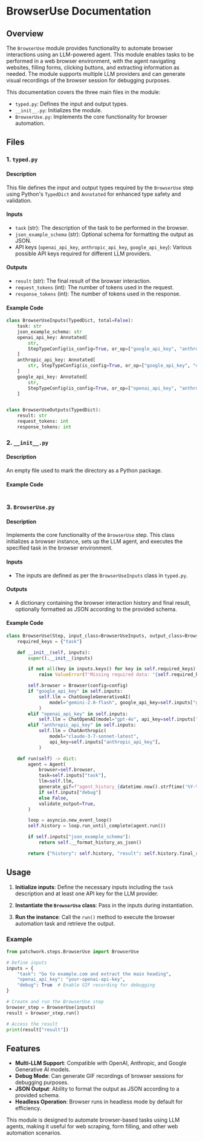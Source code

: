 # BrowserUse Documentation

## Overview
The `BrowserUse` module provides functionality to automate browser interactions using an LLM-powered agent. This module enables tasks to be performed in a web browser environment, with the agent navigating websites, filling forms, clicking buttons, and extracting information as needed. The module supports multiple LLM providers and can generate visual recordings of the browser session for debugging purposes.

This documentation covers the three main files in the module:
- `typed.py`: Defines the input and output types.
- `__init__.py`: Initializes the module.
- `BrowserUse.py`: Implements the core functionality for browser automation.

## Files

### 1. `typed.py`

#### Description
This file defines the input and output types required by the `BrowserUse` step using Python's `TypedDict` and `Annotated` for enhanced type safety and validation.

#### Inputs
- `task` (str): The description of the task to be performed in the browser.
- `json_example_schema` (str): Optional schema for formatting the output as JSON.
- API keys (`openai_api_key`, `anthropic_api_key`, `google_api_key`): Various possible API keys required for different LLM providers.

#### Outputs
- `result` (str): The final result of the browser interaction.
- `request_tokens` (int): The number of tokens used in the request.
- `response_tokens` (int): The number of tokens used in the response.

#### Example Code
```python
class BrowserUseInputs(TypedDict, total=False):
    task: str
    json_example_schema: str
    openai_api_key: Annotated[
        str,
        StepTypeConfig(is_config=True, or_op=["google_api_key", "anthropic_api_key"]),
    ]
    anthropic_api_key: Annotated[
        str, StepTypeConfig(is_config=True, or_op=["google_api_key", "openai_api_key"])
    ]
    google_api_key: Annotated[
        str,
        StepTypeConfig(is_config=True, or_op=["openai_api_key", "anthropic_api_key"]),
    ]


class BrowserUseOutputs(TypedDict):
    result: str
    request_tokens: int
    response_tokens: int
```

### 2. `__init__.py`

#### Description
An empty file used to mark the directory as a Python package.

#### Example Code
```python
```

### 3. `BrowserUse.py`

#### Description
Implements the core functionality of the `BrowserUse` step. This class initializes a browser instance, sets up the LLM agent, and executes the specified task in the browser environment.

#### Inputs
- The inputs are defined as per the `BrowserUseInputs` class in `typed.py`.

#### Outputs
- A dictionary containing the browser interaction history and final result, optionally formatted as JSON according to the provided schema.

#### Example Code
```python
class BrowserUse(Step, input_class=BrowserUseInputs, output_class=BrowserUseOutputs):
    required_keys = {"task"}

    def __init__(self, inputs):
        super().__init__(inputs)

        if not all(key in inputs.keys() for key in self.required_keys):
            raise ValueError(f'Missing required data: "{self.required_keys}"')

        self.browser = Browser(config=config)
        if "google_api_key" in self.inputs:
            self.llm = ChatGoogleGenerativeAI(
                model="gemini-2.0-flash", google_api_key=self.inputs["google_api_key"]
            )
        elif "openai_api_key" in self.inputs:
            self.llm = ChatOpenAI(model="gpt-4o", api_key=self.inputs["openai_api_key"])
        elif "anthropic_api_key" in self.inputs:
            self.llm = ChatAnthropic(
                model="claude-3-7-sonnet-latest",
                api_key=self.inputs["anthropic_api_key"],
            )

    def run(self) -> dict:
        agent = Agent(
            browser=self.browser,
            task=self.inputs["task"],
            llm=self.llm,
            generate_gif=f"agent_history_{datetime.now().strftime('%Y-%m-%d_%H-%M-%S')}.gif"
            if self.inputs["debug"]
            else False,
            validate_output=True,
        )

        loop = asyncio.new_event_loop()
        self.history = loop.run_until_complete(agent.run())

        if self.inputs["json_example_schema"]:
            return self.__format_history_as_json()

        return {"history": self.history, "result": self.history.final_result()}
```

## Usage

1. **Initialize inputs**: Define the necessary inputs including the `task` description and at least one API key for the LLM provider.

2. **Instantiate the `BrowserUse` class**: Pass in the inputs during instantiation.

3. **Run the instance**: Call the `run()` method to execute the browser automation task and retrieve the output.

### Example

```python
from patchwork.steps.BrowserUse import BrowserUse

# Define inputs
inputs = {
    "task": "Go to example.com and extract the main heading",
    "openai_api_key": "your-openai-api-key",
    "debug": True  # Enable GIF recording for debugging
}

# Create and run the BrowserUse step
browser_step = BrowserUse(inputs)
result = browser_step.run()

# Access the result
print(result["result"])
```

## Features

- **Multi-LLM Support**: Compatible with OpenAI, Anthropic, and Google Generative AI models.
- **Debug Mode**: Can generate GIF recordings of browser sessions for debugging purposes.
- **JSON Output**: Ability to format the output as JSON according to a provided schema.
- **Headless Operation**: Browser runs in headless mode by default for efficiency.

This module is designed to automate browser-based tasks using LLM agents, making it useful for web scraping, form filling, and other web automation scenarios.

